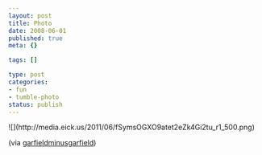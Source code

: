 ```yaml
--- 
layout: post
title: Photo
date: 2008-06-01
published: true
meta: {}

tags: []

type: post
categories: 
- fun
- tumble-photo
status: publish
---
```

<div class="figure">            ![](http://media.eick.us/2011/06/fSymsOGXO9atet2eZk4Gi2tu_r1_500.png)        </div>

(via [garfieldminusgarfield](http://garfieldminusgarfield.net/))

